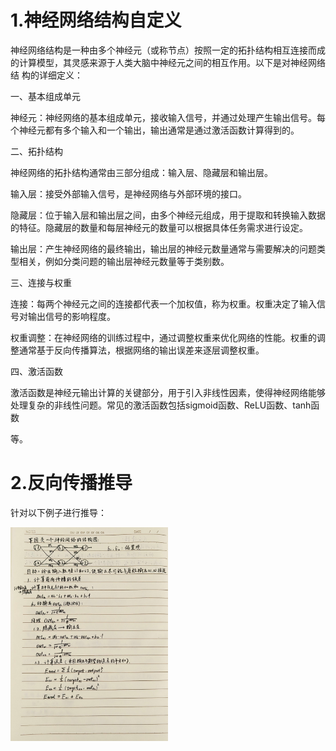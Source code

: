 # 1.神经网络结构自定义

神经网络结构是一种由多个神经元（或称节点）按照一定的拓扑结构相互连接而成的计算模型，其灵感来源于人类大脑中神经元之间的相互作用。以下是对神经网络结
构的详细定义：

一、基本组成单元

神经元：神经网络的基本组成单元，接收输入信号，并通过处理产生输出信号。每个神经元都有多个输入和一个输出，输出通常是通过激活函数计算得到的。

二、拓扑结构

神经网络的拓扑结构通常由三部分组成：输入层、隐藏层和输出层。

输入层：接受外部输入信号，是神经网络与外部环境的接口。

隐藏层：位于输入层和输出层之间，由多个神经元组成，用于提取和转换输入数据的特征。隐藏层的数量和每层神经元的数量可以根据具体任务需求进行设定。

输出层：产生神经网络的最终输出，输出层的神经元数量通常与需要解决的问题类型相关，例如分类问题的输出层神经元数量等于类别数。

三、连接与权重

连接：每两个神经元之间的连接都代表一个加权值，称为权重。权重决定了输入信号对输出信号的影响程度。

权重调整：在神经网络的训练过程中，通过调整权重来优化网络的性能。权重的调整通常基于反向传播算法，根据网络的输出误差来逐层调整权重。

四、激活函数

激活函数是神经元输出计算的关键部分，用于引入非线性因素，使得神经网络能够处理复杂的非线性问题。常见的激活函数包括sigmoid函数、ReLU函数、tanh函数

等。

# 2.反向传播推导

针对以下例子进行推导：

<img src="./图片/p1.png" width="50%">






